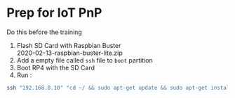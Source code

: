 # Prep for IoT PnP

Do this before the training

1. Flash SD Card with Raspbian Buster  
  2020-02-13-raspbian-buster-lite.zip
1. Add a empty file called `ssh` file to `boot` partition
1. Boot RP4 with the SD Card
1. Run :

```bash
ssh "192.168.8.10" "cd ~/ && sudo apt-get update && sudo apt-get install -y git && git clone https://github.com/awaregroup/Intelligent-Edge-in-a-Day.git && cd Intelligent-Edge-in-a-Day && /bin/bash ./lab02/setup-pi.sh"
```